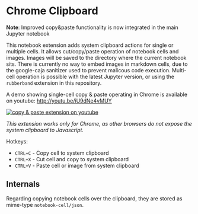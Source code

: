 Chrome Clipboard
================

**Note**: Improved copy&paste functionality is now integrated in the main Jupyter notebook

This notebook extension adds system clipboard actions for single or multiple cells. 
It allows cut/copy/paste operation of notebook cells and images. Images will be saved to the directory where the 
current notebook sits. There is currently no way to embed images in markdown cells, due to the google-caja sanitizer 
used to prevent malicous code execution. Multi-cell operation is possible with the latest Jupyter version, or using the `rubberband` extension in this repository.

A demo showing single-cell copy & paste operating in Chrome is available on youtube:
http://youtu.be/iU9dNe4vMUY

[![copy & paste extension on youtube](http://img.youtube.com/vi/iU9dNe4vMUY/0.jpg)](http://youtu.be/iU9dNe4vMUY "copy & paste extension on youtube")

*This extension works only for Chrome, as other browsers do not expose the system clipboard to Javascript.*


Hotkeys:

 * `CTRL+C` - Copy cell to system clipboard
 * `CTRL+X` - Cut cell and copy to system clipboard
 * `CTRL+V` - Paste cell or image from system clipboard


Internals
---------

Regarding copying notebook cells over the clipboard, they are stored as mime-type `notebook-cell/json`.
